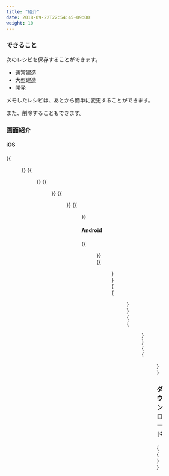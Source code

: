```yaml
---
title: "紹介"
date: 2018-09-22T22:54:45+09:00
weight: 10
---
```


### できること

次のレシピを保存することができます。

* 通常建造
* 大型建造
* 開発

メモしたレシピは、あとから簡単に変更することができます。

また、削除することもできます。

### 画面紹介

#### iOS

{{<figure src="/images/kancollememo/ios_01.png" width="400px">}}
{{<figure src="/images/kancollememo/ios_02.png" width="400px">}}
{{<figure src="/images/kancollememo/ios_03.png" width="400px">}}
{{<figure src="/images/kancollememo/ios_04.png" width="400px">}}
{{<figure src="/images/kancollememo/ios_05.png" width="400px">}}

#### Android

{{<figure src="/images/kancollememo/android_01.png" width="400px">}}
{{<figure src="/images/kancollememo/android_02.png" width="400px">}}
{{<figure src="/images/kancollememo/android_03.png" width="400px">}}
{{<figure src="/images/kancollememo/android_04.png" width="400px">}}
{{<figure src="/images/kancollememo/android_05.png" width="400px">}}

### ダウンロード

{{<download-banner-kancollememo>}}